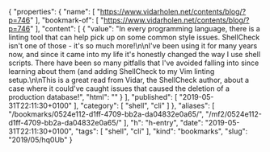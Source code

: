{
  "properties": {
    "name": [
      "https://www.vidarholen.net/contents/blog/?p=746"
    ],
    "bookmark-of": [
      "https://www.vidarholen.net/contents/blog/?p=746"
    ],
    "content": [
      {
        "value": "In every programming language, there is a linting tool that can help pick up on some common style issues. ShellCheck isn't one of those - it's so much more!\n\nI've been using it for many years now, and since it came into my life it's honestly changed the way I use shell scripts. There have been so many pitfalls that I've avoided falling into since learning about them (and adding ShellCheck to my Vim linting setup.\n\nThis is a great read from Vidar, the ShellCheck author, about a case where it could've caught issues that caused the deletion of a production database!",
        "html": ""
      }
    ],
    "published": [
      "2019-05-31T22:11:30+0100"
    ],
    "category": [
      "shell",
      "cli"
    ]
  },
  "aliases": [
    "/bookmarks/0524e112-d1ff-4709-bb2a-da04832e0a65/",
    "/mf2/0524e112-d1ff-4709-bb2a-da04832e0a65/"
  ],
  "h": "h-entry",
  "date": "2019-05-31T22:11:30+0100",
  "tags": [
    "shell",
    "cli"
  ],
  "kind": "bookmarks",
  "slug": "2019/05/hq0Ub"
}
